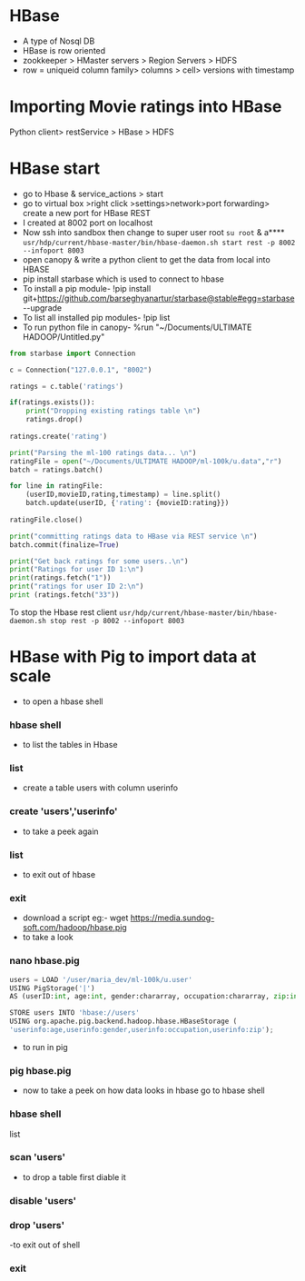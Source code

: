 # HBase
- A type of Nosql DB
- HBase is row oriented
- zookkeeper > HMaster servers > Region Servers > HDFS
- row = uniqueid  column family> columns > cell> versions with timestamp

# Importing Movie ratings into HBase
Python client> restService > HBase > HDFS

# HBase start
- go to Hbase & service_actions > start
- go to virtual box >right click >settings>network>port forwarding> create a new port for HBase REST 
- I created at 8002 port on localhost
- Now ssh into sandbox then change to super user root
``` su root ``` & a****
```usr/hdp/current/hbase-master/bin/hbase-daemon.sh start rest -p 8002 --infoport 8003```
- open canopy & write a python client to get the data from local into HBASE
- pip install starbase which is used to connect to hbase
- To install a pip module- !pip install git+https://github.com/barseghyanartur/starbase@stable#egg=starbase --upgrade
- To list all installed pip modules- !pip list
- To run python file in canopy- %run "~/Documents/ULTIMATE HADOOP/Untitled.py"

``` python
from starbase import Connection

c = Connection("127.0.0.1", "8002")

ratings = c.table('ratings')

if(ratings.exists()):
    print("Dropping existing ratings table \n")
    ratings.drop()
    
ratings.create('rating')

print("Parsing the ml-100 ratings data... \n")
ratingFile = open("~/Documents/ULTIMATE HADOOP/ml-100k/u.data","r")
batch = ratings.batch()

for line in ratingFile:
    (userID,movieID,rating,timestamp) = line.split()
    batch.update(userID, {'rating': {movieID:rating}})
    
ratingFile.close()

print("committing ratings data to HBase via REST service \n")
batch.commit(finalize=True)

print("Get back ratings for some users..\n")
print("Ratings for user ID 1:\n")
print(ratings.fetch("1"))
print("ratings for user ID 2:\n")
print (ratings.fetch("33")) 
```
To stop the Hbase rest client
``` usr/hdp/current/hbase-master/bin/hbase-daemon.sh stop rest -p 8002 --infoport 8003 ```

# HBase with Pig to import data at scale
- to open a hbase shell
### hbase shell
- to list the tables in Hbase
### list
- create a table users with column userinfo
### create 'users','userinfo'
- to take a peek again
### list
- to exit out of hbase
### exit
- download a script 
eg:- wget https://media.sundog-soft.com/hadoop/hbase.pig
- to take a look
### nano hbase.pig 
``` python
users = LOAD '/user/maria_dev/ml-100k/u.user'
USING PigStorage('|')
AS (userID:int, age:int, gender:chararray, occupation:chararray, zip:int);

STORE users INTO 'hbase://users'
USING org.apache.pig.backend.hadoop.hbase.HBaseStorage (
'userinfo:age,userinfo:gender,userinfo:occupation,userinfo:zip');
```
- to run in pig
### pig hbase.pig
- now to take a peek on how data looks in hbase go to hbase shell
### hbase shell
list 
### scan 'users'
- to drop a table first diable it
### disable 'users'
### drop 'users'
-to exit out of shell
### exit

